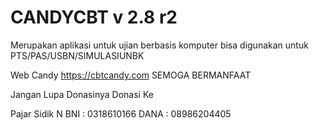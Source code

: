 # CANDYCBT v 2.8 r2
Merupakan aplikasi untuk ujian berbasis komputer 
bisa digunakan untuk PTS/PAS/USBN/SIMULASIUNBK

Web Candy https://cbtcandy.com
SEMOGA BERMANFAAT

Jangan Lupa Donasinya
Donasi Ke

Pajar Sidik N
BNI : 0318610166
DANA : 08986204405
